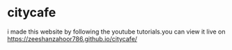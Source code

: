 # citycafe
i made this website by following the youtube tutorials.you can view it live on https://zeeshanzahoor786.github.io/citycafe/
